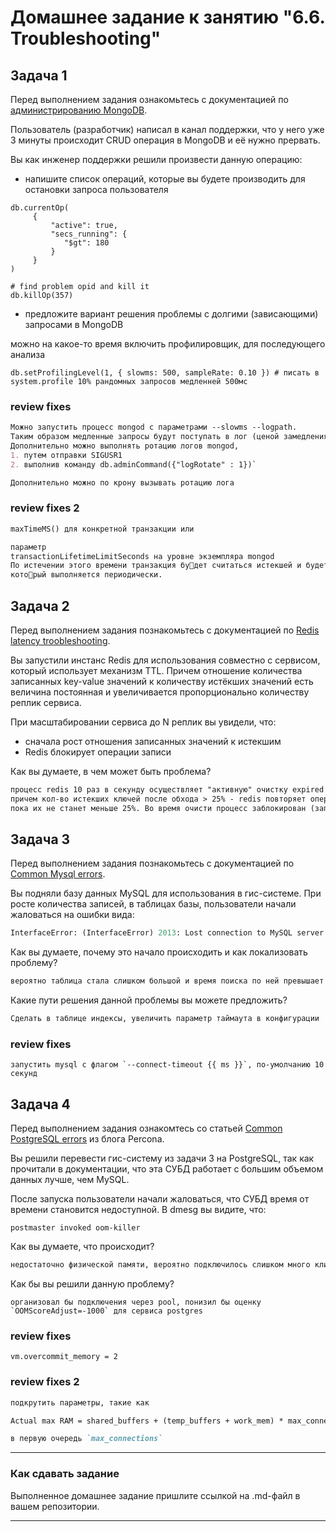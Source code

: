# Домашнее задание к занятию "6.6. Troubleshooting"

## Задача 1

Перед выполнением задания ознакомьтесь с документацией по [администрированию MongoDB](https://docs.mongodb.com/manual/administration/).

Пользователь (разработчик) написал в канал поддержки, что у него уже 3 минуты происходит CRUD операция в MongoDB и её
нужно прервать.

Вы как инженер поддержки решили произвести данную операцию:
- напишите список операций, которые вы будете производить для остановки запроса пользователя
```shell
db.currentOp(
     {
         "active": true,
         "secs_running": {
            "$gt": 180
         }
     }
)

# find problem opid and kill it  
db.killOp(357) 

```
- предложите вариант решения проблемы с долгими (зависающими) запросами в MongoDB

можно на какое-то время включить профилировщик, для последующего анализа
```shell
db.setProfilingLevel(1, { slowms: 500, sampleRate: 0.10 }) # писать в system.profile 10% рандомных запросов медленней 500мс
```

### review fixes
```markdown
Можно запустить процесс mongod с параметрами --slowms --logpath.
Таким образом медленные запросы будут поступать в лог (ценой замедления БД!)
Дополнительно можно выполнять ротацию логов mongod, 
1. путем отправки SIGUSR1
2. выполнив команду db.adminCommand({"logRotate" : 1})`

Дополнительно можно по крону вызывать ротацию лога
```

### review fixes 2
```markdown
maxTimeMS() для конкретной транзакции или

параметр
transactionLifetimeLimitSeconds на уровне экземпляра mongod
По истечении этого времени транзакция будет считаться истекшей и будет прервана процессом очистки, 
который выполняется периодически.
```

## Задача 2

Перед выполнением задания познакомьтесь с документацией по [Redis latency troobleshooting](https://redis.io/topics/latency).

Вы запустили инстанс Redis для использования совместно с сервисом, который использует механизм TTL.
Причем отношение количества записанных key-value значений к количеству истёкших значений есть величина постоянная и
увеличивается пропорционально количеству реплик сервиса.

При масштабировании сервиса до N реплик вы увидели, что:
- сначала рост отношения записанных значений к истекшим
- Redis блокирует операции записи

Как вы думаете, в чем может быть проблема?

```markdown
процесс redis 10 раз в секунду осуществляет "активную" очистку expired ключей, 
причем кол-во истекших ключей после обхода > 25% - redis повторяет операцию до тех пор, 
пока их не станет меньше 25%. Во время очисти процесс заблокирован (запись/чтение невозможно).
```

## Задача 3

Перед выполнением задания познакомьтесь с документацией по [Common Mysql errors](https://dev.mysql.com/doc/refman/8.0/en/common-errors.html).

Вы подняли базу данных MySQL для использования в гис-системе. При росте количества записей, в таблицах базы,
пользователи начали жаловаться на ошибки вида:
```python
InterfaceError: (InterfaceError) 2013: Lost connection to MySQL server during query u'SELECT..... '
```

Как вы думаете, почему это начало происходить и как локализовать проблему?
```markdown
вероятно таблица стала слишком большой и время поиска по ней превышает таймаут указанный в конфигурации
```

Какие пути решения данной проблемы вы можете предложить?

```markdown
Сделать в таблице индексы, увеличить параметр таймаута в конфигурации
```

### review fixes
```shell
запустить mysql с флагом `--connect-timeout {{ ms }}`, по-умолчанию 10 секунд
```

## Задача 4

Перед выполнением задания ознакомтесь со статьей [Common PostgreSQL errors](https://www.percona.com/blog/2020/06/05/10-common-postgresql-errors/) из блога Percona.

Вы решили перевести гис-систему из задачи 3 на PostgreSQL, так как прочитали в документации, что эта СУБД работает с
большим объемом данных лучше, чем MySQL.

После запуска пользователи начали жаловаться, что СУБД время от времени становится недоступной. В dmesg вы видите, что:

`postmaster invoked oom-killer`

Как вы думаете, что происходит?

```markdown
недостаточно физической памяти, вероятно подключилось слишком много клиентов и для них выделилось слишком много памяти
```

Как бы вы решили данную проблему?
```shell
организовал бы подключения через pool, понизил бы оценку `OOMScoreAdjust=-1000` для сервиса postgres
```

### review fixes

```shell
vm.overcommit_memory = 2
```

### review fixes 2

```markdown
подкрутить параметры, такие как

Actual max RAM = shared_buffers + (temp_buffers + work_mem) * max_connections

в первую очередь `max_connections`
```
---

### Как cдавать задание

Выполненное домашнее задание пришлите ссылкой на .md-файл в вашем репозитории.

---
